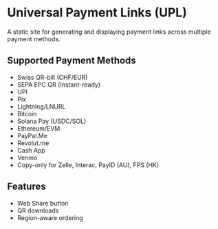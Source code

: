 # Universal Payment Links (UPL)

A static site for generating and displaying payment links across multiple payment methods.

## Supported Payment Methods

- Swiss QR-bill (CHF/EUR)
- SEPA EPC QR (Instant-ready)
- UPI
- Pix
- Lightning/LNURL
- Bitcoin
- Solana Pay (USDC/SOL)
- Ethereum/EVM
- PayPal.Me
- Revolut.me
- Cash App
- Venmo
- Copy-only for Zelle, Interac, PayID (AU), FPS (HK)

## Features

- Web Share button
- QR downloads
- Region-aware ordering